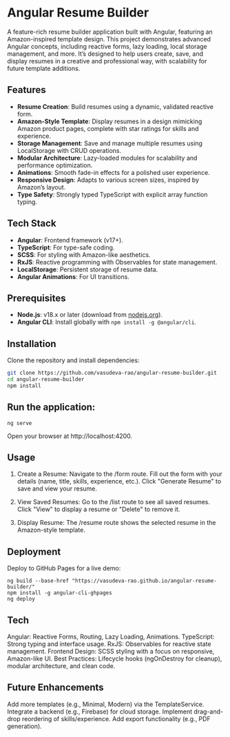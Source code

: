 # Angular Resume Builder

A feature-rich resume builder application built with Angular, featuring an Amazon-inspired template design. This project demonstrates advanced Angular concepts, including reactive forms, lazy loading, local storage management, and more. It’s designed to help users create, save, and display resumes in a creative and professional way, with scalability for future template additions.

## Features

- **Resume Creation**: Build resumes using a dynamic, validated reactive form.
- **Amazon-Style Template**: Display resumes in a design mimicking Amazon product pages, complete with star ratings for skills and experience.
- **Storage Management**: Save and manage multiple resumes using LocalStorage with CRUD operations.
- **Modular Architecture**: Lazy-loaded modules for scalability and performance optimization.
- **Animations**: Smooth fade-in effects for a polished user experience.
- **Responsive Design**: Adapts to various screen sizes, inspired by Amazon’s layout.
- **Type Safety**: Strongly typed TypeScript with explicit array function typing.
  
## Tech Stack

- **Angular**: Frontend framework (v17+).
- **TypeScript**: For type-safe coding.
- **SCSS**: For styling with Amazon-like aesthetics.
- **RxJS**: Reactive programming with Observables for state management.
- **LocalStorage**: Persistent storage of resume data.
- **Angular Animations**: For UI transitions.

## Prerequisites

- **Node.js**: v18.x or later (download from [nodejs.org](https://nodejs.org/)).
- **Angular CLI**: Install globally with `npm install -g @angular/cli`.

## Installation

Clone the repository and install dependencies:

```bash
git clone https://github.com/vasudeva-rao/angular-resume-builder.git
cd angular-resume-builder
npm install
```

## Run the application:
```
ng serve
```
Open your browser at http://localhost:4200.

## Usage
1. Create a Resume:
  Navigate to the /form route.
  Fill out the form with your details (name, title, skills, experience, etc.).
  Click "Generate Resume" to save and view your resume.

2. View Saved Resumes:
  Go to the /list route to see all saved resumes.
  Click "View" to display a resume or "Delete" to remove it.

3. Display Resume:
  The /resume route shows the selected resume in the Amazon-style template.

## Deployment
Deploy to GitHub Pages for a live demo:
```
ng build --base-href "https://vasudeva-rao.github.io/angular-resume-builder/"
npm install -g angular-cli-ghpages
ng deploy
```

## Tech
Angular: Reactive Forms, Routing, Lazy Loading, Animations.
TypeScript: Strong typing and interface usage.
RxJS: Observables for reactive state management.
Frontend Design: SCSS styling with a focus on responsive, Amazon-like UI.
Best Practices: Lifecycle hooks (ngOnDestroy for cleanup), modular architecture, and clean code.

## Future Enhancements
Add more templates (e.g., Minimal, Modern) via the TemplateService.
Integrate a backend (e.g., Firebase) for cloud storage.
Implement drag-and-drop reordering of skills/experience.
Add export functionality (e.g., PDF generation).
